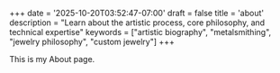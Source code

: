 +++
date = '2025-10-20T03:52:47-07:00'
draft = false
title = 'about'
description = "Learn about the artistic process, core philosophy, and technical expertise"
keywords = ["artistic biography", "metalsmithing", "jewelry philosophy", "custom jewelry"]
+++

This is my About page.
